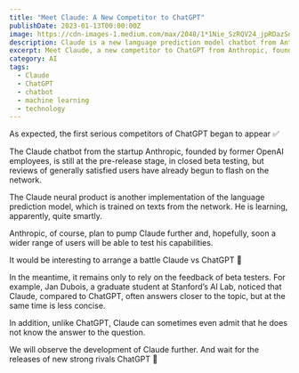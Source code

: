 ```yaml
---
title: "Meet Claude: A New Competitor to ChatGPT"
publishDate: 2023-01-13T00:00:00Z
image: https://cdn-images-1.medium.com/max/2048/1*1Nie_SzRQV24_jpRDazSog.jpeg
description: Claude is a new language prediction model chatbot from Anthropic, founded by former OpenAI employees. Learn more about this new competitor to ChatGPT here.
excerpt: Meet Claude, a new competitor to ChatGPT from Anthropic, founded by former OpenAI employees. Claude is a language prediction model chatbot that is currently in...
category: AI
tags:
  - Claude
  - ChatGPT
  - chatbot
  - machine learning
  - technology
---
```


As expected, the first serious competitors of ChatGPT began to appear ✅

The Claude chatbot from the startup Anthropic, founded by former OpenAI employees, is still at the pre-release stage, in closed beta testing, but reviews of generally satisfied users have already begun to flash on the network.

The Claude neural product is another implementation of the language prediction model, which is trained on texts from the network. He is learning, apparently, quite smartly.

Anthropic, of course, plan to pump Claude further and, hopefully, soon a wider range of users will be able to test his capabilities.

It would be interesting to arrange a battle Claude vs ChatGPT 💚

In the meantime, it remains only to rely on the feedback of beta testers. For example, Jan Dubois, a graduate student at Stanford’s AI Lab, noticed that Claude, compared to ChatGPT, often answers closer to the topic, but at the same time is less concise.

In addition, unlike ChatGPT, Claude can sometimes even admit that he does not know the answer to the question.

We will observe the development of Claude further. And wait for the releases of new strong rivals ChatGPT 🕺
